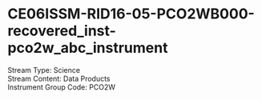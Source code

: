 # CE06ISSM-RID16-05-PCO2WB000-recovered_inst-pco2w_abc_instrument

Stream Type: Science<br>
Stream Content: Data Products<br>
Instrument Group Code: PCO2W<br>
